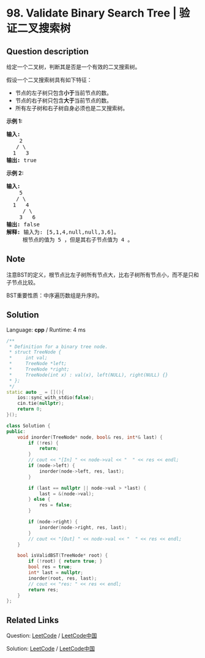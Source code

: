 # 98. Validate Binary Search Tree | 验证二叉搜索树

## Question description

<!--If you want to use the English description, use <p>Given a binary tree, determine if it is a valid binary search tree (BST).</p>

<p>Assume a BST is defined as follows:</p>

<ul>
	<li>The left subtree of a node contains only nodes with keys <strong>less than</strong> the node&#39;s key.</li>
	<li>The right subtree of a node contains only nodes with keys <strong>greater than</strong> the node&#39;s key.</li>
	<li>Both the left and right subtrees must also be binary search trees.</li>
</ul>

<p><strong>Example 1:</strong></p>

<pre>
<strong>Input:</strong>
    2
   / \
  1   3
<strong>Output:</strong> true
</pre>

<p><strong>Example 2:</strong></p>

<pre>
    5
   / \
  1   4
&nbsp;    / \
&nbsp;   3   6
<strong>Output:</strong> false
<strong>Explanation:</strong> The input is: [5,1,4,null,null,3,6]. The root node&#39;s value
&nbsp;            is 5 but its right child&#39;s value is 4.
</pre>
 instead-->
<p>给定一个二叉树，判断其是否是一个有效的二叉搜索树。</p>

<p>假设一个二叉搜索树具有如下特征：</p>

<ul>
	<li>节点的左子树只包含<strong>小于</strong>当前节点的数。</li>
	<li>节点的右子树只包含<strong>大于</strong>当前节点的数。</li>
	<li>所有左子树和右子树自身必须也是二叉搜索树。</li>
</ul>

<p><strong>示例&nbsp;1:</strong></p>

<pre><strong>输入:</strong>
    2
   / \
  1   3
<strong>输出:</strong> true
</pre>

<p><strong>示例&nbsp;2:</strong></p>

<pre><strong>输入:
</strong>    5
   / \
  1   4
&nbsp;    / \
&nbsp;   3   6
<strong>输出:</strong> false
<strong>解释:</strong> 输入为: [5,1,4,null,null,3,6]。
&nbsp;    根节点的值为 5 ，但是其右子节点值为 4 。
</pre>


## Note

注意BST的定义，根节点比左子树所有节点大，比右子树所有节点小，而不是只和子节点比较。

BST重要性质：中序遍历数组是升序的。


## Solution

Language: **cpp**  /  Runtime: 4 ms

```cpp
/**
 * Definition for a binary tree node.
 * struct TreeNode {
 *     int val;
 *     TreeNode *left;
 *     TreeNode *right;
 *     TreeNode(int x) : val(x), left(NULL), right(NULL) {}
 * };
 */
static auto _ = [](){
    ios::sync_with_stdio(false);
    cin.tie(nullptr);
    return 0;
}();

class Solution {
public:
    void inorder(TreeNode* node, bool& res, int*& last) {
        if (!res) {
            return;
        }
        // cout << "[In] " << node->val << "  " << res << endl;
        if (node->left) {
            inorder(node->left, res, last);
        }

        if (last == nullptr || node->val > *last) {
            last = &(node->val);
        } else {
            res = false;
        }

        if (node->right) {
            inorder(node->right, res, last);
        }
        // cout << "[Out] " << node->val << "  " << res << endl;
    }

    bool isValidBST(TreeNode* root) {
        if (!root) { return true; }
        bool res = true;
        int* last = nullptr;
        inorder(root, res, last);
        // cout << "res: " << res << endl;
        return res;
    }
};
```



## Related Links

Question: [LeetCode](https://leetcode.com/problems/validate-binary-search-tree/description/)  /  [LeetCode中国](https://leetcode-cn.com/problems/validate-binary-search-tree/description/)

Solution: [LeetCode](https://leetcode.com/articles/validate-binary-search-tree/)  /  [LeetCode中国](https://leetcode-cn.com/articles/validate-binary-search-tree/)